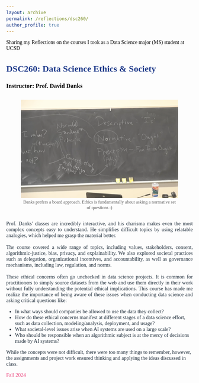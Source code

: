 ```yaml
---
layout: archive
permalink: /reflections/dsc260/
author_profile: true
---
```


<div style="display: flex; align-items: center; font-size: 14px; font-family: 'Times New Roman', Times, serif; color:rgb(0, 0, 0); margin-top: 15px;">
    Sharing my Reflections on the courses I took as a Data Science major (MS) student at UCSD
</div>

<div style="justify-content: center; align-items: center; font-family: 'Times New Roman', Times, serif;">
  <div style="flex: 1; font-size: 14px; color: #212f3c;">
    <h3 style="color: #1e3a8a; font-size: 24px; font-family: 'Times New Roman', Times, serif;">DSC260: Data Science Ethics & Society</h3>
    <p><strong style="color: black; font-size: 16px;">Instructor: Prof. David Danks </strong></p>
    <div style="text-align: center;">
      <figure style="display: inline-block; text-align: center; position: relative;">
        <img src="/assets/images/dsc260.jpg" alt="DSC260 Course Logo" style="width: 500px; height: auto;">
        <figcaption style="font-size: 12px; color: #555;">Danks prefers a board approach. Ethics is fundamentally about asking a normative set of questions :)</figcaption>
        </figure>
    </div>
    <p style="font-size: 14px; color: #212f3c; text-align: justify;">
      Prof. Danks' classes are incredibly interactive, and his charisma makes even the most complex concepts easy to understand. He simplifies difficult topics by using relatable analogies, which helped me grasp the material better.<br><br>
      The course covered a wide range of topics, including values, stakeholders, consent, algorithmic-justice, bias, privacy, and explainability. We also explored societal practices such as delegation, organizational incentives, and accountability, as well as governance mechanisms, including law, regulation, and norms.<br><br>
      These ethical concerns often go unchecked in data science projects. It is common for practitioners to simply source datasets from the web and use them directly in their work without fully understanding the potential ethical implications. This course has made me realize the importance of being aware of these issues when conducting data science and asking critical questions like:
      <ul>
        <li>In what ways should companies be allowed to use the data they collect?</li>
        <li>How do these ethical concerns manifest at different stages of a data science effort, such as data collection, modeling/analysis, deployment, and usage?</li>
        <li>What societal-level issues arise when AI systems are used on a large scale?</li>
        <li>Who should be responsible when an algorithmic subject is at the mercy of decisions made by AI systems?</li>
      </ul>
      While the concepts were not difficult, there were too many things to remember, however, the assignments and project work ensured thinking and applying the ideas discussed in class.
    </p>
    <p style="font-size: 14px; color: #ec407a;">Fall 2024</p>
  </div>
</div>
